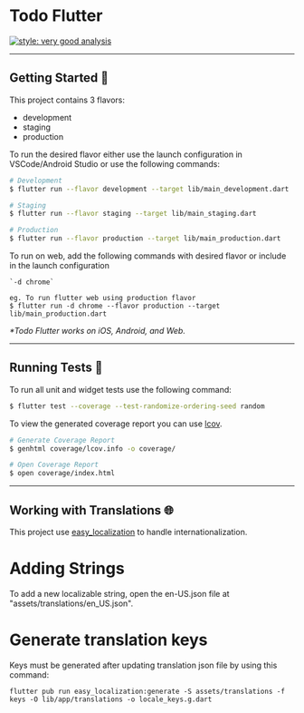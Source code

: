 # Todo Flutter

[![style: very good analysis][very_good_analysis_badge]][very_good_analysis_link]

---

## Getting Started 🚀

This project contains 3 flavors:

- development
- staging
- production

To run the desired flavor either use the launch configuration in VSCode/Android Studio or use the following commands:

```sh
# Development
$ flutter run --flavor development --target lib/main_development.dart

# Staging
$ flutter run --flavor staging --target lib/main_staging.dart

# Production
$ flutter run --flavor production --target lib/main_production.dart
```

To run on web, add the following commands with desired flavor or include in the launch configuration

```
`-d chrome`

eg. To run flutter web using production flavor
$ flutter run -d chrome --flavor production --target lib/main_production.dart

```

_\*Todo Flutter works on iOS, Android, and Web._

---

## Running Tests 🧪

To run all unit and widget tests use the following command:

```sh
$ flutter test --coverage --test-randomize-ordering-seed random
```

To view the generated coverage report you can use [lcov](https://github.com/linux-test-project/lcov).

```sh
# Generate Coverage Report
$ genhtml coverage/lcov.info -o coverage/

# Open Coverage Report
$ open coverage/index.html
```

---

## Working with Translations 🌐

This project use [easy_localization][easy_localization_link] to handle internationalization.

# Adding Strings

To add a new localizable string, open the en-US.json file at "assets/translations/en_US.json".

# Generate translation keys

Keys must be generated after updating translation json file by using this command:

```
flutter pub run easy_localization:generate -S assets/translations -f keys -O lib/app/translations -o locale_keys.g.dart
```

[easy_localization_link]: https://pub.dev/packages/easy_localization
[very_good_analysis_badge]: https://img.shields.io/badge/style-very_good_analysis-B22C89.svg
[very_good_analysis_link]: https://pub.dev/packages/very_good_analysis
